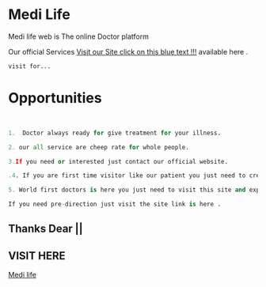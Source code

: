 # Medi Life

Medi life web is The online Doctor platform

Our official Services [Visit our Site click on this blue text !!!](https://medi-life-authentication.web.app/) available here .

```bash
visit for...
```

# Opportunities

```python


1.  Doctor always ready for give treatment for your illness.

2. our all service are cheep rate for whole people.

3.If you need or interested just contact our official website.

.4. If you are first time visitor like our patient you just need to create an account and login here.

5. World first doctors is here you just need to visit this site and explain your causes what you need I am sure it will be batter for you .

If you need pre-direction just visit the site link is here .
```

## Thanks Dear ||

## VISIT HERE

[Medi life](https://medi-life-authentication.web.app/)
